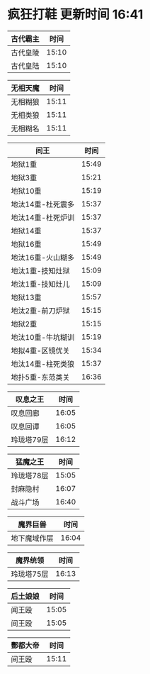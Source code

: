 # 疯狂打鞋 更新时间 16:41

| 古代霸主   | 时间    |
|--------|-------|
| 古代皇陵 | 15:10 |
| 古代皇陆 | 15:10 |

| 无相天魔   | 时间    |
|--------|-------|
| 无相糊狼 | 15:11 |
| 无相类狼 | 15:11 |
| 无相糊名 | 15:11 |

| 间王   | 时间    |
|--------|-------|
| 地狱1重 | 15:49 |
| 地狱3重 | 15:21 |
| 地狱10重 | 15:19 |
| 地汰14重-杜死震多 | 15:37 |
| 地汰14重-杜死炉训 | 15:37 |
| 地狱14重 | 15:37 |
| 地狱16重 | 15:49 |
| 地汰16重-火山糊多 | 15:49 |
| 地汰1重-技知灶狱 | 15:09 |
| 地汰1重-技知灶儿 | 15:09 |
| 地狱13重 | 15:57 |
| 地汰2重-前刀炉狱 | 15:15 |
| 地狱2重 | 15:15 |
| 地汰10重-牛坑糊训 | 15:19 |
| 地拟4重-区镜优关 | 15:34 |
| 地汰14重-柱死类狼 | 15:37 |
| 地扑5重-东范类关 | 16:36 |

| 叹息之王   | 时间    |
|--------|-------|
| 叹息回廊 | 16:05 |
| 叹息回谭 | 16:05 |
| 玲珑塔79层 | 16:12 |

| 猛魔之王   | 时间    |
|--------|-------|
| 玲珑塔78层 | 15:05 |
| 封麻隐村 | 16:07 |
| 战斗广场 | 16:40 |

| 魔界巨兽   | 时间    |
|--------|-------|
| 地下魔域作层 | 16:04 |

| 魔界统领   | 时间    |
|--------|-------|
| 玲珑塔75层 | 16:13 |

| 后土娘娘   | 时间    |
|--------|-------|
| 闻王殴 | 15:05 |
| 间王殴 | 15:05 |

| 酆都大帝   | 时间    |
|--------|-------|
| 间王殴 | 15:11 |